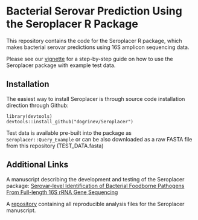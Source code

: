 # Bacterial Serovar Prediction Using the Seroplacer R Package

This repository contains the code for the Seroplacer R package, which makes bacterial serovar predictions using 16S amplicon sequencing data. 

Please see our [vignette](https://dogrinev.github.io/Seroplacer_Vignette.html) for a step-by-step guide on how to use the Seroplacer package with example test data.

## Installation

The easiest way to install Seroplacer is through source code installation direction through Github:

```
library(devtools)
devtools::install_github("dogrinev/Seroplacer")
```

Test data is available pre-built into the package as `Seroplacer::Query_Example` or can be also downloaded as a raw FASTA file from this repository (TEST_DATA.fasta)

## Additional Links

A manuscript describing the development and testing of the Seroplacer package: [Serovar-level Identification of Bacterial Foodborne Pathogens From Full-length 16S rRNA Gene Sequencing](https://pubmed.ncbi.nlm.nih.gov/37425822/)

A [repository](https://github.com/Dogrinev/Seroplacer_Manuscript) containing all reproducible analysis files for the Seroplacer manuscript.
